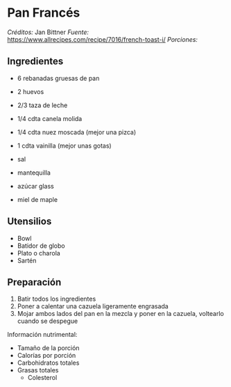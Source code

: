 # Pan Francés

*Créditos:* Jan Bittner
*Fuente:* https://www.allrecipes.com/recipe/7016/french-toast-i/
*Porciones:* 


## Ingredientes

- 6 rebanadas gruesas de pan
- 2 huevos
- 2/3 taza de leche
- 1/4 cdta canela molida
- 1/4 cdta nuez moscada (mejor una pizca)
- 1 cdta vainilla (mejor unas gotas)
- sal

- mantequilla
- azúcar glass
- miel de maple


## Utensilios

- Bowl
- Batidor de globo
- Plato o charola
- Sartén

## Preparación

1. Batir todos los ingredientes 
2. Poner a calentar una cazuela ligeramente engrasada
3. Mojar ambos lados del pan en la mezcla y poner en la cazuela, voltearlo cuando se despegue

Información nutrimental:

- Tamaño de la porción
- Calorías por porción
- Carbohidratos totales
- Grasas totales
  - Colesterol

